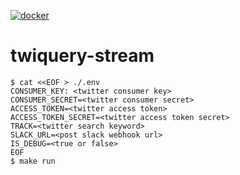 [![docker](https://img.shields.io/badge/docker-0.1.0-blue.svg)](https://hub.docker.com/r/nnao45/twiquery-stream/tags)

# twiquery-stream

```shell
$ cat <<EOF > ./.env                                                                                                                                        CONSUMER_KEY: <twitter consumer key>
CONSUMER_SECRET=<twitter consumer secret>
ACCESS_TOKEN=<twitter access token>
ACCESS_TOKEN_SECRET=<twitter access token secret>
TRACK=<twitter search keyword>
SLACK_URL=<post slack webhook url>
IS_DEBUG=<true or false>
EOF
$ make run
```
